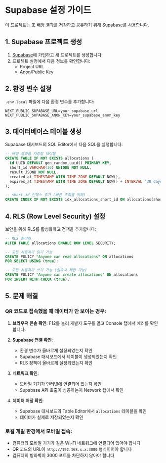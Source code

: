 # Supabase 설정 가이드

이 프로젝트는 조 배정 결과를 저장하고 공유하기 위해 Supabase를 사용합니다.

## 1. Supabase 프로젝트 생성

1. [Supabase](https://supabase.com)에 가입하고 새 프로젝트를 생성합니다.
2. 프로젝트 설정에서 다음 정보를 확인합니다:
   - Project URL
   - Anon/Public Key

## 2. 환경 변수 설정

`.env.local` 파일에 다음 환경 변수를 추가합니다:

```
NEXT_PUBLIC_SUPABASE_URL=your_supabase_url
NEXT_PUBLIC_SUPABASE_ANON_KEY=your_supabase_anon_key
```

## 3. 데이터베이스 테이블 생성

Supabase 대시보드의 SQL Editor에서 다음 SQL을 실행합니다:

```sql
-- 배정 결과를 저장할 테이블
CREATE TABLE IF NOT EXISTS allocations (
  id UUID DEFAULT gen_random_uuid() PRIMARY KEY,
  short_id VARCHAR(10) UNIQUE NOT NULL,
  result JSONB NOT NULL,
  created_at TIMESTAMP WITH TIME ZONE DEFAULT NOW(),
  expires_at TIMESTAMP WITH TIME ZONE DEFAULT NOW() + INTERVAL '30 days'
);

-- short_id 인덱스 추가 (빠른 조회를 위해)
CREATE INDEX IF NOT EXISTS idx_allocations_short_id ON allocations(short_id);
```

## 4. RLS (Row Level Security) 설정

보안을 위해 RLS를 활성화하고 정책을 추가합니다:

```sql
-- RLS 활성화
ALTER TABLE allocations ENABLE ROW LEVEL SECURITY;

-- 모든 사용자가 읽기 가능
CREATE POLICY "Anyone can read allocations" ON allocations
FOR SELECT USING (true);

-- 모든 사용자가 쓰기 가능 (필요시 제한 가능)
CREATE POLICY "Anyone can create allocations" ON allocations
FOR INSERT WITH CHECK (true);
```

## 5. 문제 해결

### QR 코드로 접속했을 때 데이터가 안 보이는 경우:

1. **브라우저 콘솔 확인**: F12를 눌러 개발자 도구를 열고 Console 탭에서 에러를 확인합니다.

2. **Supabase 연결 확인**:
   - 환경 변수가 올바르게 설정되었는지 확인
   - Supabase 대시보드에서 테이블이 생성되었는지 확인
   - RLS 정책이 올바르게 설정되었는지 확인

3. **네트워크 확인**:
   - 모바일 기기가 인터넷에 연결되어 있는지 확인
   - Supabase API 호출이 성공하는지 Network 탭에서 확인

4. **데이터 저장 확인**:
   - Supabase 대시보드의 Table Editor에서 `allocations` 테이블을 확인
   - 데이터가 실제로 저장되었는지 확인

### 로컬 개발 환경에서 모바일 접속:

- 컴퓨터와 모바일 기기가 같은 Wi-Fi 네트워크에 연결되어 있어야 합니다
- QR 코드의 URL이 `http://192.168.x.x:3000` 형식이어야 합니다
- 컴퓨터의 방화벽이 3000 포트를 차단하지 않아야 합니다